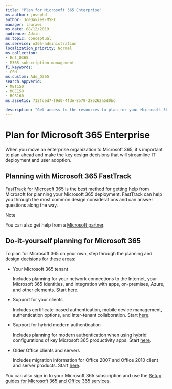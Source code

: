 ```yaml
---
title: "Plan for Microsoft 365 Enterprise"
ms.author: josephd
author: JoeDavies-MSFT
manager: laurawi
ms.date: 08/12/2019
audience: Admin
ms.topic: conceptual
ms.service: o365-administration
localization_priority: Normal
ms.collection: 
- Ent_O365
- M365-subscription-management
f1.keywords:
- CSH
ms.custom: Adm_O365
search.appverid:
- MET150
- MOE150
- BCS160
ms.assetid: 712fced7-f9d0-4fde-8b79-286262a5d0bc

description: "Get access to the resources to plan for your Microsoft 365 Enterprise deployment."
---
```


# Plan for Microsoft 365 Enterprise

When you move an enterprise organization to Microsoft 365, it's important to plan ahead and make the key design decisions that will streamline IT deployment and user adoption. 

## Planning with Microsoft 365 FastTrack

[FastTrack for Microsoft 365](https://www.microsoft.com/en-us/fasttrack/microsoft-365) is the best method for getting help from Microsoft for planning your Microsoft 365 deployment. FastTrack can help you through the most common design considerations and can answer questions along the way. 

>[!Note]
>You can also get help from a [Microsoft partner](https://www.microsoft.com/solution-providers/home).
>

## Do-it-yourself planning for Microsoft 365

To plan for Microsoft 365 on your own, step through the planning and design decisions for these areas:

- Your Microsoft 365 tenant

  Includes planning for your network connections to the Internet, your Microsoft 365 identities, and integration with apps, on-premises, Azure, and other elements. Start [here](subscriptions-licenses-accounts-and-tenants-for-microsoft-cloud-offerings.md).

- Support for your clients

  Includes certificate-based authentication, mobile device management, authentication options, and inter-tenant collaboration. Start [here](office-365-client-support-certificate-based-authentication.md).

- Support for hybrid modern authentication

  Includes planning for modern authentication when using hybrid configurations of key Microsoft 365 productivity apps. Start [here](hybrid-modern-auth-overview.md).

- Older Office clients and servers

  Includes migration information for Office 2007 and Office 2010 client and server products. Start [here](plan-upgrade-previous-versions-office.md).

You can also sign in to your Microsoft 365 subscription and use the [Setup guides for Microsoft 365 and Office 365 services](setup-guides-for-office-365.md).
